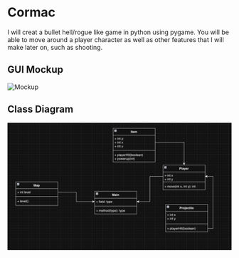 # Cormac
I will creat a bullet hell/rogue like game in python using pygame. You will be able to move around a player character as well as other features that I will make later on, such as shooting.

## GUI Mockup
![Mockup](https://github.com/permanentlymaidenless/Cormac/blob/main/images/CormacGuimockup.png?raw=true)

## Class Diagram
![Class Diagram](https://github.com/permanentlymaidenless/Cormac/blob/main/images/CormacClassDia.png?raw=true)
